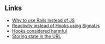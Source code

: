 ## Links
- [Why to use Rails instead of JS](https://christianheilmann.com/2021/12/20/the-web-starts-on-page-four/)
- [Reactivity instead of Hooks using Signal.js](https://typeofnan.dev/solid-js-feels-like-what-i-always-wanted-react-to-be/)
- [Hooks considered harmful](https://labs.factorialhr.com/posts/hooks-considered-harmful)
- [Storing state in the URL](https://antonz.org/storing-state/)